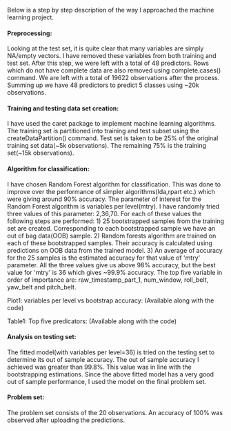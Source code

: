 Below is a step by step description of the way I approached the machine learning project.

<h4>Preprocessing:</h4> 
Looking at the test set, it is quite clear that many variables are simply NA/empty vectors. I have removed these variables from both training and test set. After this step, we were left with a total of 48 predictors. Rows which do not have complete data are also removed using complete.cases() command.  We are left with a total of 19622 observations after the process. Summing up we have 48 predictors to predict 5 classes using ~20k observations.

<h4>Training and testing data set creation:</h4>
I have used the caret package to implement machine learning algorithms. The training set is partitioned into training and test subset using the createDataPartition() command. Test set is taken to be 25% of the original training set data(~5k observations). The remaining 75% is the training set(~15k observations).

<h4>Algorithm for classification:</h4>
I have chosen Random Forest algorithm for classification. This was done to improve over the performance of simpler algorithms(lda,rpart etc.) which were giving around 90% accuracy. The parameter of interest for the Random Forest algorithm is variables per level(mtry). I have randomly tried three values of this parameter: 2,36,70. For each of these values the following steps are performed:
1) 25 bootstrapped samples from the training set are created. Corresponding to each bootstrapped sample we have an out of bag data(OOB) sample. 
2) Random forests algorithm are trained on each of these bootstrapped samples. Their accuracy is calculated using predictions on OOB data from the trained model. 
3) An average of accuracy for the 25 samples is the estimated accuracy for that value of 'mtry' parameter.
All the three values give us above 98% accuracy, but the best value for 'mtry' is 36 which gives ~99.9% accuracy. The top five variable in order of importance are: raw_timestamp_part_1, num_window, roll_belt, yaw_belt and pitch_belt.

Plot1: variables per level vs bootstrap accuracy:
(Available along with the code)

Table1: Top five predicators: 
(Available along with the code)


<h4>Analysis on testing set:</h4>
The fitted model(with variables per level=36) is tried on the testing set to determine its out of sample accuracy. The out of sample accuracy I achieved was greater than 99.8%. This value was in line with the bootstrapping estimations. Since the above fitted model has a very good out of sample performance, I used the model on the final problem set.

<h4>Problem set:</h4>
The problem set consists of the 20 observations. An accuracy of 100% was observed after uploading the predictions.
